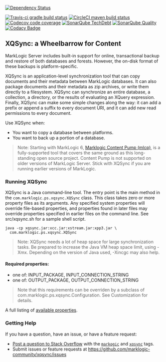 <!--
[![Download the latest version](https://api.bintray.com/packages/marklogic/maven/xqsync/images/download.svg)](https://bintray.com/marklogic/maven/xqsync/_latestVersion)
[![Javadocs](https://www.javadoc.io/badge/com.marklogic/xqsync.svg?color=blue)](https://www.javadoc.io/doc/com.marklogic/xqsync)
-->
[![Dependency Status](https://www.versioneye.com/user/projects/596a777a368b08005868208a/badge.svg?style=flat-square)](https://www.versioneye.com/user/projects/596a777a368b08005868208a)

[![Travis-ci gradle build status](https://travis-ci.org/marklogic-community/xqsync.svg?branch=develop)](https://travis-ci.org/marklogic-community/xqsync)
[![CircleCI maven build status](https://circleci.com/gh/marklogic-community/xqsync/tree/develop.svg?style=shield)](https://circleci.com/gh/marklogic-community/xqsync/tree/develop)
[![Codecov code coverage](https://codecov.io/gh/marklogic-community/xqsync/branch/develop/graph/badge.svg)](https://codecov.io/gh/marklogic-community/xqsync/branch/develop)
[![SonarQube TechDebt](https://sonarcloud.io/api/badges/measure?key=com.marklogic%3Axqsync%3Adevelop&metric=sqale_debt_ratio)](https://sonarcloud.io/component_measures/domain/Maintainability?id=com.marklogic%3Axqsync%3Adevelop)
[![SonarQube Quality](https://sonarcloud.io/api/badges/gate?key=com.marklogic%3Axqsync%3Adevelop)](https://sonarcloud.id/dashboard?id=com.marklogic%3Axqsync%3Adevelop)
[![Codacy Badge](https://api.codacy.com/project/badge/Grade/95ab38d35fbd467c9f31e12f2902d2d0)](https://www.codacy.com/app/mads-hansen/xqsync?utm_source=github.com&amp;utm_medium=referral&amp;utm_content=marklogic-community/xqsync&amp;utm_campaign=Badge_Grade)


## XQSync: a Wheelbarrow for Content
MarkLogic Server includes built-in support for online, transactional backup and restore of both databases and forests. However, the on-disk format of these backups is platform-specific.

XQSync is an application-level synchronization tool that can copy documents and their metadata between MarkLogic databases. It can also package documents and their metadata as zip archives, or write them directly to a filesystem. XQSync can synchronize an entire database, a collection, a directory, or the results of evaluating an XQuery expression. Finally, XQSync can make some simple changes along the way: it can add a prefix or append a suffix to every document URI, and it can add new read permissions to every document.

Use XQSync when:
 - You want to copy a database between platforms.
 - You want to back up a portion of a database.

> Note: Starting with MarkLogic 6, [Marklogic Content Pump (mlcp)](https://developer.marklogic.com/products/mlcp), is a fully-supported tool that covers the same ground as this long-standing open source project. Content Pump is not supported on older versions of MarkLogic Server. Stick with XQSync if you are running earlier versions of MarkLogic.

### Running XQSync

XQSync is a Java command-line tool. The entry point is the main method in the `com.marklogic.ps.xqsync.XQSync` class. This class takes zero or more property files as its arguments. Any specified system properties will override file-based properties, and properties found in later files may override properties specified in earlier files on the command line. See src/xqsync.sh for a sample shell script.

```
java -cp xqsync.jar:xcc.jar:xstream.jar:xpp3.jar \
  com.marklogic.ps.xqsync.XQSync 
```

> Note: XQSync needs a lot of heap space for large synchronization tasks. Be prepared to increase the Java VM heap space limit, using -Xmx. Depending on the version of Java used, -Xincgc may also help.

#### Required properties:

 - one of: INPUT_PACKAGE, INPUT_CONNECTION_STRING
 - one of: OUTPUT_PACKAGE, OUTPUT_CONNECTION_STRING


> Note that this requirements can be overriden by a subclass of com.marklogic.ps.xqsync.Configuration. See Customization for details.

A full listing of [available properties](https://github.com/marklogic-community/xqsync/wiki/Properties).
 
### Getting Help
If you have a question, have an issue, or have a feature request:

* [Post a question to Stack Overflow](http://stackoverflow.com/questions/ask?tags=marklogic+xqsync) with the [<code>markogic</code>](https://stackoverflow.com/questions/tagged/marklogic) and [<code>xqsync</code>](https://stackoverflow.com/questions/tagged/xqsync) tags.  
* Submit issues or feature requests at https://github.com/marklogic-community/xqsync/issues

